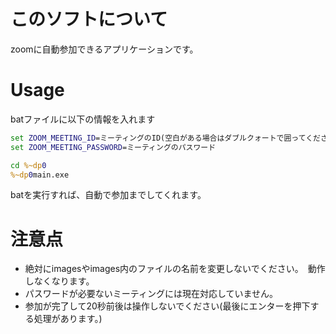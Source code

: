 # このソフトについて

zoomに自動参加できるアプリケーションです。

# Usage

batファイルに以下の情報を入れます

```bat
set ZOOM_MEETING_ID=ミーティングのID(空白がある場合はダブルクォートで囲ってください)
set ZOOM_MEETING_PASSWORD=ミーティングのパスワード

cd %~dp0
%~dp0main.exe
```

batを実行すれば、自動で参加までしてくれます。

# 注意点

- 絶対にimagesやimages内のファイルの名前を変更しないでください。　動作しなくなります。
- パスワードが必要ないミーティングには現在対応していません。
- 参加が完了して20秒前後は操作しないでください(最後にエンターを押下する処理があります。)